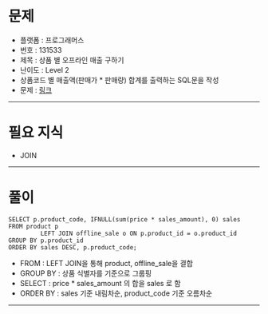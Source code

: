 # 문제
- 플랫폼 : 프로그래머스
- 번호 : 131533
- 제목 : 상품 별 오프라인 매출 구하기
- 난이도 : Level 2
- 상품코드 별 매출액(판매가 * 판매량) 합계를 출력하는 SQL문을 작성
- 문제 : <a href="https://school.programmers.co.kr/learn/courses/30/lessons/131533" target="_blank">링크</a>

---

# 필요 지식
- JOIN

---

# 풀이
```mysql
SELECT p.product_code, IFNULL(sum(price * sales_amount), 0) sales
FROM product p
         LEFT JOIN offline_sale o ON p.product_id = o.product_id
GROUP BY p.product_id
ORDER BY sales DESC, p.product_code;
```
- FROM : LEFT JOIN을 통해 product, offline_sale을 결합
- GROUP BY : 상품 식별자를 기준으로 그룹핑
- SELECT : price * sales_amount 의 합을 sales 로 함
- ORDER BY : sales 기준 내림차순, product_code 기준 오름차순

---
